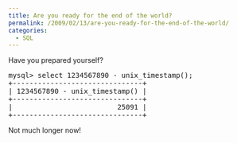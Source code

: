 ```yaml
---
title: Are you ready for the end of the world?
permalink: /2009/02/13/are-you-ready-for-the-end-of-the-world/
categories:
  - SQL
---
```

Have you prepared yourself?

<pre>mysql&gt; select 1234567890 - unix_timestamp();
+-------------------------------+
| 1234567890 - unix_timestamp() |
+-------------------------------+
|                         25091 | 
+-------------------------------+
</pre>

Not much longer now!
